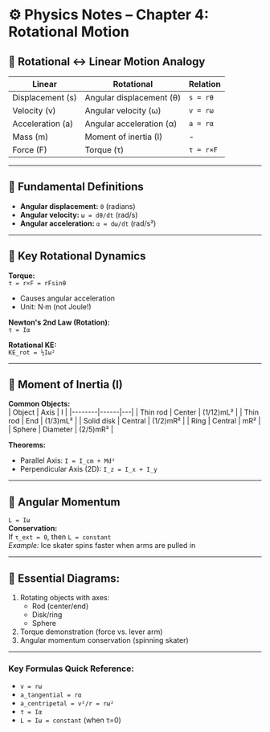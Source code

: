 # ⚙️ Physics Notes – Chapter 4: Rotational Motion

## 📍 Rotational ↔ Linear Motion Analogy
| Linear | Rotational | Relation |
|--------|------------|----------|
| Displacement (s) | Angular displacement (θ) | `s = rθ` |
| Velocity (v) | Angular velocity (ω) | `v = rω` |
| Acceleration (a) | Angular acceleration (α) | `a = rα` |
| Mass (m) | Moment of inertia (I) | - |
| Force (F) | Torque (τ) | `τ = r×F` |

---

## 📍 Fundamental Definitions
- **Angular displacement:** `θ` (radians)
- **Angular velocity:** `ω = dθ/dt` (rad/s)
- **Angular acceleration:** `α = dω/dt` (rad/s²)

---

## 📍 Key Rotational Dynamics
**Torque:**  
`τ = r×F = rFsinθ`  
- Causes angular acceleration  
- Unit: N·m (not Joule!)

**Newton's 2nd Law (Rotation):**  
`τ = Iα`

**Rotational KE:**  
`KE_rot = ½Iω²`

---

## 📍 Moment of Inertia (I)
**Common Objects:**  
| Object | Axis | I |
|--------|------|---|
| Thin rod | Center | (1/12)mL² |
| Thin rod | End | (1/3)mL² |
| Solid disk | Central | (1/2)mR² |
| Ring | Central | mR² |
| Sphere | Diameter | (2/5)mR² |

**Theorems:**  
- Parallel Axis: `I = I_cm + Md²`
- Perpendicular Axis (2D): `I_z = I_x + I_y`

---

## 📍 Angular Momentum
`L = Iω`  
**Conservation:**  
If `τ_ext = 0`, then `L = constant`  
*Example:* Ice skater spins faster when arms are pulled in

---

## 📝 Essential Diagrams:
1. Rotating objects with axes:
   - Rod (center/end)
   - Disk/ring
   - Sphere
2. Torque demonstration (force vs. lever arm)
3. Angular momentum conservation (spinning skater)

---

### Key Formulas Quick Reference:
- `v = rω`
- `a_tangential = rα`
- `a_centripetal = v²/r = rω²`
- `τ = Iα`
- `L = Iω = constant` (when τ=0)